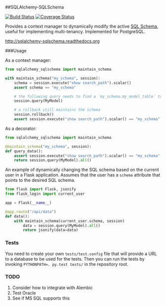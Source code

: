 ##SQLAlchemy-SQLSchema

[![Build Status](https://travis-ci.org/dtheodor/sqlalchemy-sqlschema.svg?branch=master)](https://travis-ci.org/dtheodor/sqlalchemy-sqlschema)
[![Coverage Status](https://coveralls.io/repos/dtheodor/sqlalchemy-sqlschema/badge.svg?branch=master)](https://coveralls.io/r/dtheodor/sqlalchemy-sqlschema?branch=master)

Provides a context manager to dynamically modify the active
[SQL Schema](http://www.postgresql.org/docs/9.4/static/ddl-schemas.html#DDL-SCHEMAS-PATH), useful for implementing multi-tenancy. Implemented for PostgreSQL.

http://sqlalchemy-sqlschema.readthedocs.org

###Usage

As a context manager:

```python
from sqlalchemy_sqlschema import maintain_schema

with maintain_schema("my_schema", session):
    schema = session.execute("show search_path").scalar()
    assert schema == "my_schema"

    # the following query needs to find a `my_schema.my_model_table` table
    session.query(MyModel) 

    # a rollback still maintains the schema
    session.rollback()
    assert session.execute("show search_path").scalar() == "my_schema"
```

As a decorator:

```python
from sqlalchemy_sqlschema import maintain_schema

@maintain_schema("my_schema", session):
def query_data():
    assert session.execute("show search_path").scalar() == "my_schema"
    return session.query(MyModel).all() 
```

An example of dynamically changing the SQL schema based on the current user in
a Flask application. Assumes that the user has a `schema` attribute that points
to the desired SQL schema.

```python
from flask import Flask, jsonify
from flask_login import current_user

app = Flask(__name__)

@app.route("/api/data")
def data():
    with maintain_schema(current_user.schema, session)
        data = session.query(MyModel).all()
        return jsonify(data=data)
```


### Tests

You need to create your own `tests/test.config` file that will provide a URL to
a database to be used for the tests. Then you can run the tests by invoking
`PYTHONPATH=. py.test tests/` in the repository root.

### TODO

1. Consider how to integrate with Alembic
2. Test Oracle
3. See if MS SQL supports this
